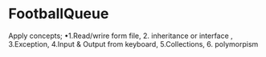 # FootballQueue
Apply concepts;                •1.Read/wrire form file,  2. inheritance or interface , 3.Exception,  4.Input &amp; Output from keyboard,  5.Collections, 6. polymorpism
